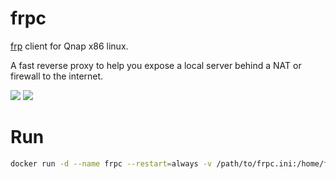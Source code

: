 # frpc
[frp](https://github.com/qinmenghua/frp-docker-images) client for Qnap x86 linux.

A fast reverse proxy to help you expose a local server behind a NAT or firewall to the internet.

[![](https://images.microbadger.com/badges/image/leonismoe/frpc.svg)](https://microbadger.com/images/leonismoe/frpc "Get your own image badge on microbadger.com") [![](https://images.microbadger.com/badges/version/leonismoe/frpc.svg)](https://microbadger.com/images/leonismoe/frpc "Get your own version badge on microbadger.com")

# Run
``` sh
docker run -d --name frpc --restart=always -v /path/to/frpc.ini:/home/frpc.ini qinmenghua/frpc
```

